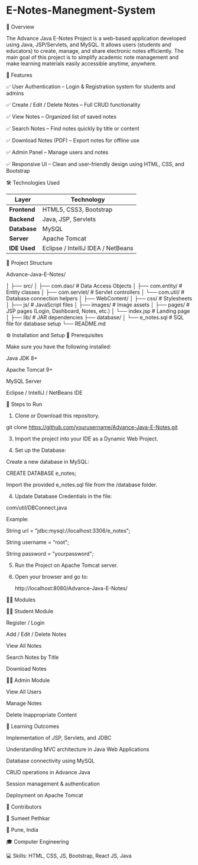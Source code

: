# E-Notes-Manegment-System

🧩 Overview

The Advance Java E-Notes Project is a web-based application developed using Java, JSP/Servlets, and MySQL.
It allows users (students and educators) to create, manage, and share electronic notes efficiently.
The main goal of this project is to simplify academic note management and make learning materials easily accessible anytime, anywhere.

🚀 Features

✅ User Authentication – Login & Registration system for students and admins

✅ Create / Edit / Delete Notes – Full CRUD functionality

✅ View Notes – Organized list of saved notes

✅ Search Notes – Find notes quickly by title or content

✅ Download Notes (PDF) – Export notes for offline use

✅ Admin Panel – Manage users and notes

✅ Responsive UI – Clean and user-friendly design using HTML, CSS, and Bootstrap

🛠️ Technologies Used

| Layer        | Technology                         |
| ------------ | ---------------------------------- |
| **Frontend** | HTML5, CSS3, Bootstrap             |
| **Backend**  | Java, JSP, Servlets                |
| **Database** | MySQL                              |
| **Server**   | Apache Tomcat                      |
| **IDE Used** | Eclipse / IntelliJ IDEA / NetBeans |


📂 Project Structure

Advance-Java-E-Notes/

│
├── src/
│   ├── com.dao/              # Data Access Objects
│   ├── com.entity/           # Entity classes
│   ├── com.servlet/          # Servlet controllers
│   └── com.util/             # Database connection helpers
│
├── WebContent/
│   ├── css/                  # Stylesheets
│   ├── js/                   # JavaScript files
│   ├── images/               # Image assets
│   ├── pages/                # JSP pages (Login, Dashboard, Notes, etc.)
│   └── index.jsp             # Landing page
│
├── lib/                      # JAR dependencies
├── database/
│   └── e_notes.sql           # SQL file for database setup
└── README.md


⚙️ Installation and Setup
🧱 Prerequisites

Make sure you have the following installed:

Java JDK 8+

Apache Tomcat 9+

MySQL Server

Eclipse / IntelliJ / NetBeans IDE


🔧 Steps to Run

1. Clone or Download this repository.

git clone https://github.com/yourusername/Advance-Java-E-Notes.git

3. Import the project into your IDE as a Dynamic Web Project.
   
5. Set up the Database:
   
Create a new database in MySQL:

CREATE DATABASE e_notes;

Import the provided e_notes.sql file from the /database folder.

4. Update Database Credentials in the file:
   
com/util/DBConnect.java

Example:

String url = "jdbc:mysql://localhost:3306/e_notes";

String username = "root";

String password = "yourpassword";


5. Run the Project on Apache Tomcat server.
   
7. Open your browser and go to:
   
   http://localhost:8080/Advance-Java-E-Notes/


🧑‍💻 Modules

👨‍🎓 Student Module

Register / Login

Add / Edit / Delete Notes

View All Notes

Search Notes by Title

Download Notes


👨‍🏫 Admin Module

View All Users

Manage Notes

Delete Inappropriate Content

   
🧠 Learning Outcomes

Implementation of JSP, Servlets, and JDBC

Understanding MVC architecture in Java Web Applications

Database connectivity using MySQL

CRUD operations in Advance Java

Session management & authentication

Deployment on Apache Tomcat


🤝 Contributors

👤 Sumeet Pethkar

📍 Pune, India

🎓 Computer Engineering

💻 Skills: HTML, CSS, JS, Bootstrap, React JS, Java






